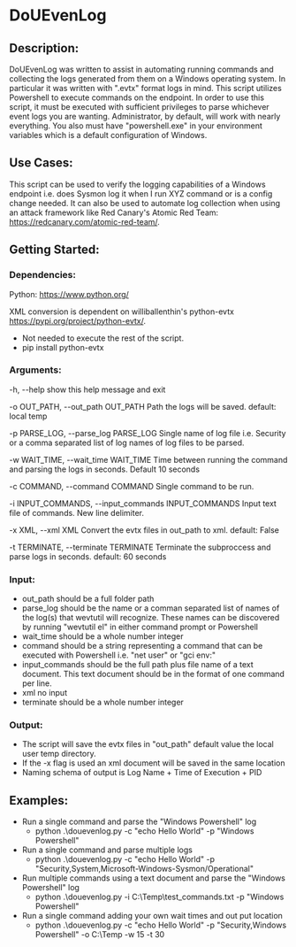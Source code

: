 # DoUEvenLog

## Description:
DoUEvenLog was written to assist in automating running commands and collecting the logs generated from them on a Windows operating system. In particular it was written with ".evtx" format logs in mind. This script utilizes Powershell to execute commands on the endpoint. In order to use this script, it must be executed with sufficient privileges to parse whichever event logs you are wanting. Administrator, by default, will work with nearly everything. You also must have "powershell.exe" in your environment variables which is a default configuration of Windows.

## Use Cases:
This script can be used to verify the logging capabilities of a Windows endpoint i.e. does Sysmon log it when I run XYZ command or is a config change needed. It can also be used to automate log collection when using an attack framework like Red Canary's Atomic Red Team: https://redcanary.com/atomic-red-team/.
                        
## Getting Started:
 
### Dependencies:
Python: https://www.python.org/

XML conversion is dependent on williballenthin's python-evtx https://pypi.org/project/python-evtx/. 
 - Not needed to execute the rest of the script.
 - pip install python-evtx
 
 ### Arguments:
  -h, --help            show this help message and exit
  
  -o OUT_PATH, --out_path OUT_PATH
                        Path the logs will be saved. default: local temp
                        
  -p PARSE_LOG, --parse_log PARSE_LOG
                        Single name of log file i.e. Security or a comma separated list of log names of log files to be parsed.
                        
  -w WAIT_TIME, --wait_time WAIT_TIME
                        Time between running the command and parsing the logs in seconds. Default 10 seconds
                        
  -c COMMAND, --command COMMAND
                        Single command to be run.
                        
  -i INPUT_COMMANDS, --input_commands INPUT_COMMANDS
                        Input text file of commands. New line delimiter.
                        
  -x XML, --xml XML     Convert the evtx files in out_path to xml. default: False
  
  -t TERMINATE, --terminate TERMINATE
                        Terminate the subproccess and parse logs in seconds. default: 60 seconds
                        
 ### Input:
 - out_path should be a full folder path
 - parse_log should be the name or a comman separated list of names of the log(s) that wevtutil will recognize. These names can be discovered by running "wevtutil el" in either command prompt or Powershell
 - wait_time should be a whole number integer
 - command should be a string representing a command that can be executed with Powershell i.e. "net user" or "gci env:"
 - input_commands should be the full path plus file name of a text document. This text document should be in the format of one command per line.
 - xml no input
 - terminate should be a whole number integer
 
 ### Output:
 - The script will save the evtx files in "out_path" default value the local user temp directory.
 - If the -x flag is used an xml document will be saved in the same location
 - Naming schema of output is Log Name + Time of Execution + PID
 
 ## Examples:
 - Run a single command and parse the "Windows Powershell" log
   - python .\douevenlog.py -c "echo Hello World" -p "Windows Powershell"
 - Run a single command and parse multiple logs
   - python .\douevenlog.py -c "echo Hello World" -p "Security,System,Microsoft-Windows-Sysmon/Operational"
 - Run multiple commands using a text document and parse the "Windows Powershell" log
   - python .\douevenlog.py -i C:\Temp\test_commands.txt -p "Windows Powershell"
 - Run a single command adding your own wait times and out put location
   - python .\douevenlog.py -c "echo Hello World" -p "Security,Windows Powershell" -o C:\Temp -w 15 -t 30
